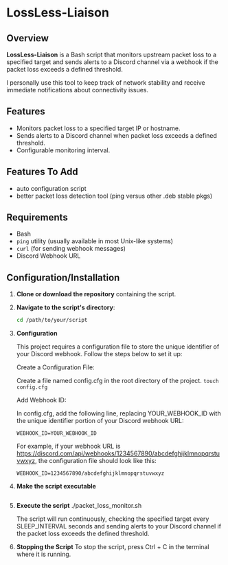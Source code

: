 # LossLess-Liaison

## Overview

**LossLess-Liaison** is a Bash script that monitors upstream packet loss to a specified target and sends alerts to a Discord channel via a webhook if the packet loss exceeds a defined threshold. 

I personally use this tool to keep track of network stability and receive immediate notifications about connectivity issues.

## Features

- Monitors packet loss to a specified target IP or hostname.
- Sends alerts to a Discord channel when packet loss exceeds a defined threshold.
- Configurable monitoring interval.

## Features To Add

- auto configuration script
- better packet loss detection tool (ping versus other .deb stable pkgs)
  
## Requirements

- Bash
- `ping` utility (usually available in most Unix-like systems)
- `curl` (for sending webhook messages)
- Discord Webhook URL

## Configuration/Installation

1. **Clone or download the repository** containing the script.

2. **Navigate to the script's directory**:
   ```bash
   cd /path/to/your/script

3. **Configuration**

    This project requires a configuration file to store the unique identifier of your Discord webhook. Follow the steps below to set it up:

    Create a Configuration File:

    Create a file named config.cfg in the root directory of the project.
    ```touch config.cfg```

    Add Webhook ID:

    In config.cfg, add the following line, replacing YOUR_WEBHOOK_ID with the unique identifier portion of your Discord webhook URL:

    ```WEBHOOK_ID=YOUR_WEBHOOK_ID```

    For example, if your webhook URL is https://discord.com/api/webhooks/1234567890/abcdefghijklmnopqrstuvwxyz, the configuration file should look like this:

    ```WEBHOOK_ID=1234567890/abcdefghijklmnopqrstuvwxyz```


4. **Make the script executable**
    ```chmod +x packet_loss_monitor.sh

5. **Execute the script**
    ./packet_loss_monitor.sh
    
    The script will run continuously, checking the specified target every SLEEP_INTERVAL seconds and sending alerts to your Discord channel if the packet loss exceeds the defined threshold.

6. **Stopping the Script**
    To stop the script, press Ctrl + C in the terminal where it is running.